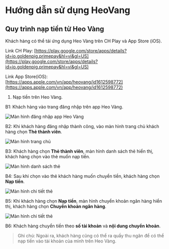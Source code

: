 # Hướng dẫn sử dụng HeoVang
## Quy trình nạp tiền từ Heo Vàng

Khách hàng có thể tải ứng dụng Heo Vàng trên CH Play và App Store (iOS).

Link CH Play: [https://play.google.com/store/apps/details?id=io.goldenpig.primepay&hl=vi&gl=US](https://play.google.com/store/apps/details?id=io.goldenpig.primepay&hl=vi&gl=US)

Link App Store(iOS):  [https://apps.apple.com/vn/app/heovang/id1612598772](https://apps.apple.com/vn/app/heovang/id1612598772)

1. Nạp tiền trên Heo Vàng.

B1: Khách hàng vào trang đăng nhập trên app Heo Vàng.

 ![Màn hình đăng nhập app Heo Vàng](/images/user/dangnhap.jpg)

B2: Khi khách hàng đăng nhập thành công, vào màn hình trang chủ khách hàng chọn **Thẻ thành viên**.

 ![Màn hình trang chủ](/images/user/mhchinh.jpg)

B3: Khách hàng chọn **Thẻ thành viên**, màn hình danh sách thẻ hiển thị, khách hàng chọn vào thẻ muốn nạp tiền.

 ![Màn hình danh sách thẻ](/images/user/mhdsthe.jpg)

B4: Sau khi chọn vào thẻ khách hàng muốn chuyển tiền, khách hàng chọn **Nạp tiền**.

 ![Màn hình chi tiết thẻ](/images/user/mhctthe.jpg)

B5: Khi khách hàng chọn **Nạp tiền**, màn hình chuyển khoản ngân hàng hiển thị, khách hàng chọn **Chuyển khoản ngân hàng**.

![Màn hình chi tiết thẻ](/images/user/mhctnh.jpg)

B6: Khách hàng chuyển tiền theo **số tài khoản** và **nội dung chuyển khoản**.

> Ghi chú: Ngoài ra, khách hàng cũng có thể ra quầy thu ngân để có thể nạp tiền vào tài khoản của mình trên Heo Vàng.